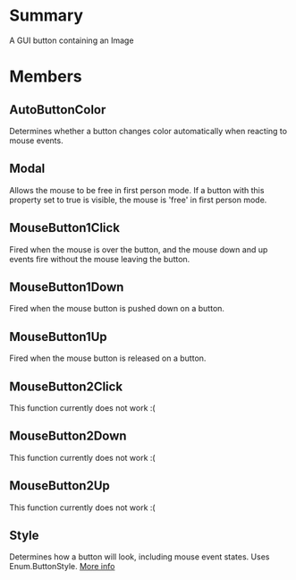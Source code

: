 # Summary
A GUI button containing an Image

# Members

## AutoButtonColor
Determines whether a button changes color automatically when reacting to mouse events.

## Modal
Allows the mouse to be free in first person mode. If a button with this property set to true is visible, the mouse is 'free' in first person mode.

## MouseButton1Click
Fired when the mouse is over the button, and the mouse down and up events fire without the mouse leaving the button.

## MouseButton1Down
Fired when the mouse button is pushed down on a button.

## MouseButton1Up
Fired when the mouse button is released on a button.

## MouseButton2Click
This function currently does not work :(

## MouseButton2Down
This function currently does not work :(

## MouseButton2Up
This function currently does not work :(

## Style
Determines how a button will look, including mouse event states. Uses Enum.ButtonStyle. <a href='http://wiki.roblox.com/index.php?title=API:Class/GuiButton/Style' target='_blank'>More info</a>